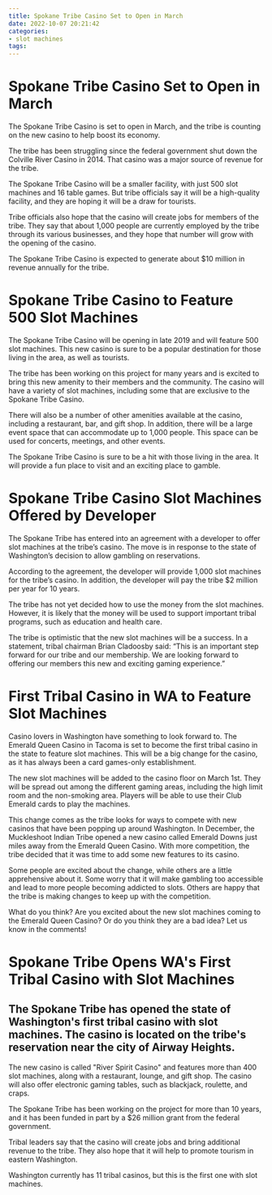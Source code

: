 ```yaml
---
title: Spokane Tribe Casino Set to Open in March
date: 2022-10-07 20:21:42
categories:
- slot machines
tags:
---
```



#  Spokane Tribe Casino Set to Open in March

The Spokane Tribe Casino is set to open in March, and the tribe is counting on the new casino to help boost its economy.

The tribe has been struggling since the federal government shut down the Colville River Casino in 2014. That casino was a major source of revenue for the tribe.

The Spokane Tribe Casino will be a smaller facility, with just 500 slot machines and 16 table games. But tribe officials say it will be a high-quality facility, and they are hoping it will be a draw for tourists.

Tribe officials also hope that the casino will create jobs for members of the tribe. They say that about 1,000 people are currently employed by the tribe through its various businesses, and they hope that number will grow with the opening of the casino.

The Spokane Tribe Casino is expected to generate about $10 million in revenue annually for the tribe.

#  Spokane Tribe Casino to Feature 500 Slot Machines

The Spokane Tribe Casino will be opening in late 2019 and will feature 500 slot machines. This new casino is sure to be a popular destination for those living in the area, as well as tourists.

The tribe has been working on this project for many years and is excited to bring this new amenity to their members and the community. The casino will have a variety of slot machines, including some that are exclusive to the Spokane Tribe Casino.

There will also be a number of other amenities available at the casino, including a restaurant, bar, and gift shop. In addition, there will be a large event space that can accommodate up to 1,000 people. This space can be used for concerts, meetings, and other events.

The Spokane Tribe Casino is sure to be a hit with those living in the area. It will provide a fun place to visit and an exciting place to gamble.

#  Spokane Tribe Casino Slot Machines Offered by Developer

The Spokane Tribe has entered into an agreement with a developer to offer slot machines at the tribe’s casino. The move is in response to the state of Washington’s decision to allow gambling on reservations.

According to the agreement, the developer will provide 1,000 slot machines for the tribe’s casino. In addition, the developer will pay the tribe $2 million per year for 10 years.

The tribe has not yet decided how to use the money from the slot machines. However, it is likely that the money will be used to support important tribal programs, such as education and health care.

The tribe is optimistic that the new slot machines will be a success. In a statement, tribal chairman Brian Cladoosby said: “This is an important step forward for our tribe and our membership. We are looking forward to offering our members this new and exciting gaming experience.”

#  First Tribal Casino in WA to Feature Slot Machines



Casino lovers in Washington have something to look forward to. The Emerald Queen Casino in Tacoma is set to become the first tribal casino in the state to feature slot machines. This will be a big change for the casino, as it has always been a card games-only establishment.

The new slot machines will be added to the casino floor on March 1st. They will be spread out among the different gaming areas, including the high limit room and the non-smoking area. Players will be able to use their Club Emerald cards to play the machines.

This change comes as the tribe looks for ways to compete with new casinos that have been popping up around Washington. In December, the Muckleshoot Indian Tribe opened a new casino called Emerald Downs just miles away from the Emerald Queen Casino. With more competition, the tribe decided that it was time to add some new features to its casino.

Some people are excited about the change, while others are a little apprehensive about it. Some worry that it will make gambling too accessible and lead to more people becoming addicted to slots. Others are happy that the tribe is making changes to keep up with the competition.

What do you think? Are you excited about the new slot machines coming to the Emerald Queen Casino? Or do you think they are a bad idea? Let us know in the comments!

#  Spokane Tribe Opens WA's First Tribal Casino with Slot Machines

## The Spokane Tribe has opened the state of Washington's first tribal casino with slot machines. The casino is located on the tribe's reservation near the city of Airway Heights.

The new casino is called "River Spirit Casino" and features more than 400 slot machines, along with a restaurant, lounge, and gift shop. The casino will also offer electronic gaming tables, such as blackjack, roulette, and craps.

The Spokane Tribe has been working on the project for more than 10 years, and it has been funded in part by a $26 million grant from the federal government.

Tribal leaders say that the casino will create jobs and bring additional revenue to the tribe. They also hope that it will help to promote tourism in eastern Washington.

Washington currently has 11 tribal casinos, but this is the first one with slot machines.